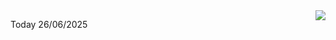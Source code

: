 <img align="right" src="https://media.giphy.com/media/M9gbBd9nbDrOTu1Mqx/giphy.gif">


Today 26/06/2025
